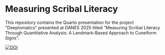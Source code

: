 # Measuring Scribal Literacy

This repository contains the Quarto presentation for the project "Deeplomatics" presented at DANES 2025 titled "Measuring Scribal Literacy Through Quantitative Analysis: A Landmark-Based Approach to Cuneiform Signs".

[![DOI](https://zenodo.org/badge/DOI/10.5281/zenodo.17138258.svg)](https://doi.org/10.5281/zenodo.17138258)

